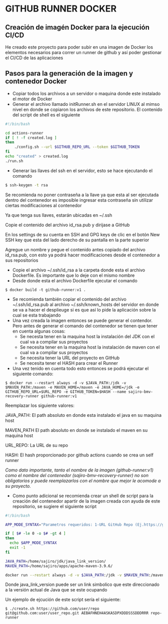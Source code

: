 # GITHUB RUNNER DOCKER
## Creación de imagén Docker para la ejecución CI/CD

He creado este proyecto para poder subir en una imagen de Docker los elementos necesarios para correr un runner de github y así poder gestionar el CI/CD de las aplicaciones

## Pasos para la generación de la imagen y contenedor Docker

* Copiar todos los archivos a un servidor o maquina donde este instalado el motor de Docker
* Generar el archivo llamado initRunner.sh en el servidor LINUX al mimso nivel en donde se copiaron los archivos de este repositorio. El contenido del script de shell es el siguiente
```bash
#!/bin/bash

cd actions-runner
if [ ! -f created.log ]
then
	./config.sh --url $GITHUB_REPO_URL --token $GITHUB_TOKEN
fi
echo "created" > created.log
./run.sh
```
* Generar las llaves del ssh en el servidor, esto se hace ejecutando el comando
```bash
$ ssh-keygen -t rsa
```
Se recomienda no poner contraseña a la llave ya que esta al ser ejecutada dentro del contenedor es imposible ingresar esta contraseña sin utilizar ciertas modificaciones al contenedor

Ya que tenga sus llaves, estarán ubicadas en ~/.ssh

Copie el contenido del archivo id_rsa.pub y dirijase a GitHub

En los settings de su cuenta en SSH and GPG keys de clic en el botón New SSH key que esta del lado derecho de su pantalla en la parte superior

Agregue un nombre y pegue el contenido antes copiado del archivo id_rsa.pub, con esto ya podrá hacer modificaciones desde el contenedor a sus repositorios

* Copie el archivo ~/.ssh/id_rsa a la carpeta donde esta el archivo Dockerfile. Es importante que lo deje con el mismo nombre
* Desde donde esta el archivo Dockerfile ejecutar el comando
```console
$ docker build -t github-runner:v1 .
```
* Se recomienda también copiar el contenido del archivo ~/.ssh/id_rsa.pub al archivo ~/.ssh/known_hosts del servidor en donde se va a hacer el desplieuge si es que así lo pide la aplicación sobre la cual se esta trabajando
* Una vez creada la imagen entonces se puede generar el contendor. Pero antes de generar el comando del contenedor se tienen que tener en cuenta algunas cosas:
    * Se necesta tener en la maquina host la instalación del JDK con el cual va a compilar sus proyectos
    * Se necesita tener en la maquina host la instalación de maven con el cual va a compilar sus proyectos
    * Se necesita tener la URL del proyecto en GitHub
    * Se necesita tener el HASH para crear el Runner
* Una vez tenido en cuenta todo esto entonces se podrá ejecutar el siguiente comando:
```console
$ docker run --restart always -d -v $JAVA_PATH:/jdk -v $MAVEN_PATH:/maven -e MAVEN_HOME=/maven -e JAVA_HOME=/jdk -e GITHUB_REPO_URL=$URL_REPO -e GITHUB_TOKEN=$HASH --name sajiro-bmv-recovery-runner github-runner:v1
```
Reemplazar los siguiente valores:

JAVA_PATH: El path absoluto en donde esta instalado el java en su maquina host

MAVEN_PATH El path absoluto en donde se instalado el maven en su maquina host

URL_REPO: La URL de su repo

HASH: El hash proporcionado por github actions cuando se crea un self runner

*Como dato importante, tanto el nombre de la imagen (github-runner:v1) como el nombre del contenedor (sajiro-bmv-recovery-runner) no son obligatorios y puede reemplazarlos con el nombre que mejor le acomode a su proyecto.*
* Como punto adicional se recomienda crear un shell de script para la creación del contenedor apartir de la imagen creada con ayuda de este repositorio, se sugiere el siguiente script
```bash
#!/bin/bash

APP_MODE_SYNTAX="Parametros requeridos: 1-URL GitHub Repo (Ej.https://github.com/ramon-salas/sajiro-app-parent), 2-SSH URL GitHub Repo(Ej.git@github.com:ramon-salas/sajiro-app-parent.git), 3-HASH GitHub (Ej.AEBAFHNEH4OQKEKOPWEFOYDF4HXWI), 4-Nombre del Contenedor (Ej.sajiro-bmv-recovery-runner)"

if [ $# -le 0 -o $# -gt 4 ]
then
  echo $APP_MODE_SYNTAX
  exit -1
fi

JAVA_PATH=/home/sajiro/jdk/java_link_version/
MAVEN_PATH=/home/sajiro/apps/apache-maven-3.9.6/

docker run --restart always -d -v $JAVA_PATH:/jdk -v $MAVEN_PATH:/maven -e MAVEN_HOME=/maven -e JAVA_HOME=/jdk -e GITHUB_REPO_URL=$1 -e GITHUB_TOKEN=$3 -e GITHUB_SSH_REPO_URL=$2 --name $4 github-runner:v1
```
Donde java_link_version puede ser un link simbolico que este direccionado a la versión actual de Java que se este ocupando

Un ejemplo de ejcución de este script sería el siguiente:

```console
$ ./create.sh https://github.com/user/repo git@github.com:user/user_repo.git AEBAFHNEH4ASKASDPXDDDSSSDDDRRR repo-runner
```
